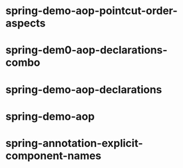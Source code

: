 # spring-demo-aop-pointcut-order-aspects

# spring-dem0-aop-declarations-combo

# spring-demo-aop-declarations

# spring-demo-aop

# spring-annotation-explicit-component-names
